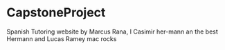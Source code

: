 # CapstoneProject
Spanish Tutoring website by Marcus Rana, I Casimir her-mann an the best  Hermann and Lucas Ramey
mac rocks
